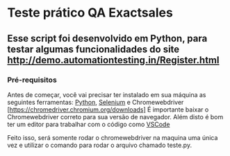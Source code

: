 # Teste prático QA Exactsales

## Esse script foi desenvolvido em Python, para testar algumas funcionalidades do site http://demo.automationtesting.in/Register.html

### Pré-requisitos

Antes de começar, você vai precisar ter instalado em sua máquina as seguintes ferramentas:
[Python](https://www.python.org/), [Selenium](https://www.selenium.dev/) e Chromewebdriver [https://chromedriver.chromium.org/downloads]
É importante baixar o Chromewebdriver correto para sua versão de navegador. 
Além disto é bom ter um editor para trabalhar com o código como [VSCode](https://code.visualstudio.com/)

Feito isso, será somente rodar o chromewebdriver na maquina uma única vez e utilizar o comando para rodar o arquivo chamado teste.py.


